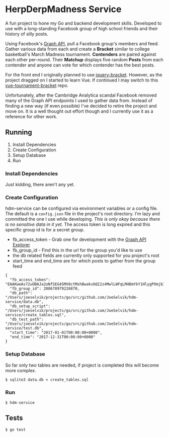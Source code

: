 # HerpDerpMadness Service

A fun project to hone my Go and backend development skills. Developed to use with a long-standing Facebook group of
high school friends and their history of silly posts.

Using Facebook's [Graph API](https://developers.facebook.com/docs/graph-api/), pull a Facebook group's members and feed.
Gather various data from each and create a **Bracket** similar to college basketball's March Madness tournament.
**Contenders** are paired against each other per-round. Their **Matchup** displays five random **Posts** from each
contender and anyone can vote for which contender has the best posts.

For the front end I originally planned to use [jquery-bracket](http://www.aropupu.fi/bracket/). However, as the
project dragged on I started to learn Vue. If continued I may switch to this [vue-tournament-bracket](https://github.com/antonionoca/vue-tournament-bracket)
repo.

Unfortunately, after the Cambridge Analytica scandal Facebook removed many of the Graph API endpoints I used to gather
data from. Instead of finding a new way (if even possible) I've decided to retire the project and move on. It is a well
thought out effort though and I currently use it as a reference for other work.

## Running

1. Install Dependencies
2. Create Configuration
3. Setup Database
4. Run

### Install Dependencies
Just kidding, there aren't any yet.

### Create Configuration
hdm-service can be configured via environment variables or a config file. The default is a `config.json`
file in the project's root directory. I'm lazy and committed the one I use while developing. *This is only okay because
there is no sensitive data in it yet.* The access token is long expired and this specific group id is for a
secret group.

* fb_access_token - Grab one for development with the [Graph API Explorer](https://developers.facebook.com/tools/explorer/)
* fb_group_id - Find this in the url for the group you'd like to use
* the db related fields are currently only supported for you project's root
* start_time and end_time are for which posts to gather from the group feed

```
{
  "fb_access_token": "EAAKweAs72uUBAJa2oNfSEG45MV8cYMxhBwakvbQI2z4MwlLWFqLM4BmYkY1HlygPOmjb17ddIoevcfEe6M3J6kpfFIqbg2TGlwdpOCZBZC7BHtTW6Sl5DgIWRICo79gw5vAcigR7NV9Xtqaa0WFmpA1PB4I9aIvPhTSf0xhm08Htm58zxUEFSFR2nF3yMZD",
  "fb_group_id": 208678979226870,
  "db_path": "/Users/joeselvik/projects/go/src/github.com/JoeSelvik/hdm-service/data.db",
  "db_setup_script": "/Users/joeselvik/projects/go/src/github.com/JoeSelvik/hdm-service/create_tables.sql",
  "db_test_path": "/Users/joeselvik/projects/go/src/github.com/JoeSelvik/hdm-service/test.db",
  "start_time": "2017-01-01T00:00:00+0000",
  "end_time": "2017-12-31T00:00:00+0000"
}
```

### Setup Database
So far only two tables are needed, if project is completed this will become more complex.

```
$ sqlite3 data.db < create_tables.sql
```

### Run
```
$ hdm-service
```

## Tests
```
$ go test
```
